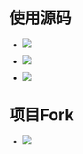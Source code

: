 # 使用源码
- [![](https://img.shields.io/badge/P3TERX-Actions--OpenWrt-red)](https://github.com/P3TERX/Actions-OpenWrt)

- [![](https://img.shields.io/badge/coolsnowwolf-Lede--OpenWrt-red)](https://github.com/coolsnowwolf/lede)

- [![](https://img.shields.io/badge/kenzok8-openwrt--packages-red)](https://github.com/kenzok8/openwrt-packages)

# 项目Fork
- [![](https://img.shields.io/badge/P3TERX-Actions--OpenWrt-red)](https://github.com/P3TERX/Actions-OpenWrt)